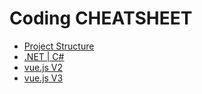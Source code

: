 # Coding CHEATSHEET

- [Project Structure](README_PROJECT_STRUCTURE)
- [.NET | C#](README_DOTNET.md)
- [vue.js V2](README_VUE_V2.md)
- [vue.js V3](README_VUE_V3.md)
